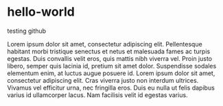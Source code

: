 # hello-world
testing github

Lorem ipsum dolor sit amet, consectetur adipiscing elit. Pellentesque habitant morbi tristique senectus et netus et malesuada fames ac turpis egestas. Duis convallis velit eros, quis mattis nibh viverra vel. Proin justo libero, semper quis lacinia id, pretium sit amet dolor. Suspendisse sodales elementum enim, at luctus augue posuere id. Lorem ipsum dolor sit amet, consectetur adipiscing elit. Cras viverra justo non interdum ultrices. Vivamus vel efficitur urna, nec fringilla eros. Duis eu nulla ut felis dapibus varius id ullamcorper lacus. Nam facilisis velit id egestas varius. 
